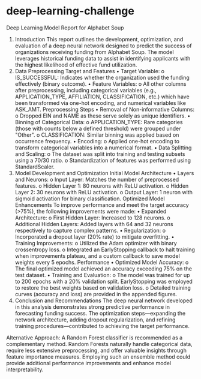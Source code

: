 # deep-learning-challenge
Deep Learning Model Report for Alphabet Soup
1. Introduction
This report outlines the development, optimization, and evaluation of a deep neural network designed to predict the success of organizations receiving funding from Alphabet Soup. The model leverages historical funding data to assist in identifying applicants with the highest likelihood of effective fund utilization.
2. Data Preprocessing
Target and Features
  •	Target Variable:
    o	IS_SUCCESSFUL: Indicates whether the organization used the funding effectively (binary outcome).
  •	Feature Variables:
    o	All other columns after preprocessing, including categorical variables (e.g., APPLICATION_TYPE, AFFILIATION, CLASSIFICATION, etc.) which have         been transformed via one-hot encoding, and numerical variables like ASK_AMT.
Preprocessing Steps
  •	Removal of Non-informative Columns:
    o	Dropped EIN and NAME as these serve solely as unique identifiers.
  •	Binning of Categorical Data:
    o	APPLICATION_TYPE: Rare categories (those with counts below a defined threshold) were grouped under "Other".
    o	CLASSIFICATION: Similar binning was applied based on occurrence frequency.
  •	Encoding:
    o	Applied one-hot encoding to transform categorical variables into a numerical format.
  •	Data Splitting and Scaling:
    o	The dataset was split into training and testing subsets using a 70/30 ratio.
    o	Standardization of features was performed using StandardScaler.
3. Model Development and Optimization
Initial Model Architecture
  •	Layers and Neurons:
    o	Input Layer: Matches the number of preprocessed features.
    o	Hidden Layer 1: 80 neurons with ReLU activation.
    o	Hidden Layer 2: 30 neurons with ReLU activation.
    o	Output Layer: 1 neuron with sigmoid activation for binary classification.
Optimized Model Enhancements
To improve performance and meet the target accuracy (>75%), the following improvements were made:
  •	Expanded Architecture:
    o	First Hidden Layer: Increased to 128 neurons.
    o	Additional Hidden Layers: Added layers with 64 and 32 neurons respectively to capture complex patterns.
  •	Regularization:
    o	Incorporated a dropout layer (20% rate) to mitigate overfitting.
  •	Training Improvements:
    o	Utilized the Adam optimizer with binary crossentropy loss.
    o	Integrated an EarlyStopping callback to halt training when improvements plateau, and a custom callback to save model weights every 5 epochs.
Performance
  •	Optimized Model Accuracy:
    o	The final optimized model achieved an accuracy exceeding 75% on the test dataset.
  •	Training and Evaluation:
    o	The model was trained for up to 200 epochs with a 20% validation split. EarlyStopping was employed to restore the best weights based on               validation loss.
    o	Detailed training curves (accuracy and loss) are provided in the appended figures.
4. Conclusion and Recommendations
The deep neural network developed in this analysis demonstrates strong predictive performance in forecasting funding success. The optimization steps—expanding the network architecture, adding dropout regularization, and refining training procedures—contributed to achieving the target performance.

Alternative Approach:
A Random Forest classifier is recommended as a complementary method. Random Forests naturally handle categorical data, require less extensive preprocessing, and offer valuable insights through feature importance measures. Employing such an ensemble method could provide additional performance improvements and enhance model interpretability.

